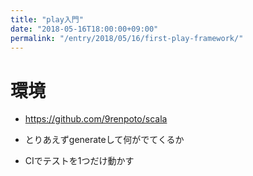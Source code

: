 ```yaml
---
title: "play入門"
date: "2018-05-16T18:00:00+09:00"
permalink: "/entry/2018/05/16/first-play-framework/"
---
```


# 環境

- <https://github.com/9renpoto/scala>

- とりあえずgenerateして何がでてくるか
- CIでテストを1つだけ動かす
